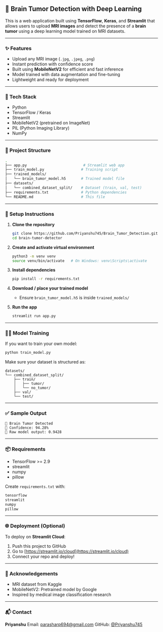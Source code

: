 ## 🧠 Brain Tumor Detection with Deep Learning

This is a web application built using **TensorFlow**, **Keras**, and **Streamlit** that allows users to upload **MRI images** and detect the presence of a **brain tumor** using a deep learning model trained on MRI datasets.

---
### ✨ Features

* Upload any MRI image (`.jpg`, `.jpeg`, `.png`)
* Instant prediction with confidence score
* Built using **MobileNetV2** for efficient and fast inference
* Model trained with data augmentation and fine-tuning
* Lightweight and ready for deployment

---

### 🧰 Tech Stack

* Python
* TensorFlow / Keras
* Streamlit
* MobileNetV2 (pretrained on ImageNet)
* PIL (Python Imaging Library)
* NumPy

---

### 📁 Project Structure

```bash
.
├── app.py                          # Streamlit web app
├── train_model.py                 # Training script
├── trained_models/
│   └── brain_tumor_model.h5       # Trained model file
├── datasets/
│   └── combined_dataset_split/    # Dataset (train, val, test)
├── requirements.txt               # Python dependencies
└── README.md                      # This file
```

---

### 🔧 Setup Instructions

1. **Clone the repository**

   ```bash
   git clone https://github.com/Priyanshu745/Brain_Tumor_Detection.git
   cd brain-tumor-detector
   ```

2. **Create and activate virtual environment**

   ```bash
   python3 -m venv venv
   source venv/bin/activate   # On Windows: venv\Scripts\activate
   ```

3. **Install dependencies**

   ```bash
   pip install -r requirements.txt
   ```

4. **Download / place your trained model**

   * Ensure `brain_tumor_model.h5` is inside `trained_models/`

5. **Run the app**

   ```bash
   streamlit run app.py
   ```

---

### 🏋️‍♂️ Model Training

If you want to train your own model:

```bash
python train_model.py
```

Make sure your dataset is structured as:

```
datasets/
└── combined_dataset_split/
    ├── train/
    │   ├── tumor/
    │   └── no_tumor/
    ├── val/
    └── test/
```

---

### ✅ Sample Output

```
🧠 Brain Tumor Detected
🧪 Confidence: 94.28%
🧮 Raw model output: 0.9428
```

---

### 📦 Requirements

* TensorFlow >= 2.9
* streamlit
* numpy
* pillow

Create `requirements.txt` with:

```txt
tensorflow
streamlit
numpy
pillow
```

---

### 🌐 Deployment (Optional)

To deploy on **Streamlit Cloud**:

1. Push this project to GitHub
2. Go to [https://streamlit.io/cloud](https://streamlit.io/cloud)
3. Connect your repo and deploy!

---

### 🤝 Acknowledgements

* MRI dataset from Kaggle
* MobileNetV2: Pretrained model by Google
* Inspired by medical image classification research

---

### 📬 Contact

**Priyanshu**
Email: [parasharp694@gmail.com](mailto:parasharp694@gmail.com)
GitHub: [@Priyanshu745](https://github.com/Priyanshu745)

